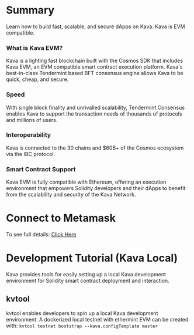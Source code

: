 # Summary


Learn how to build fast, scalable, and secure dApps on Kava. Kava is EVM compatible.

### What is Kava EVM?

Kava is a lighting fast blockchain built with the Cosmos SDK that includes Kava EVM, an EVM compatible smart contract execution platform. Kava's best-in-class Tendermint based BFT consensus engine allows Kava to be quick, cheap, and secure.

### Speed

With single block finality and unrivalled scalability, Tendermint Consensus enables Kava to support the transaction needs of thousands of protocols and millions of users.

### Interoperability

Kava is connected to the 30 chains and \$60B+ of the Cosmos ecosystem via the IBC protocol.

### Smart Contract Support

Kava EVM is fully compatible with Ethereum, offering an execution environment that empowers Solidity developers and their dApps to benefit from the scalability and security of the Kava Network.


# Connect to Metamask

To see full details: [Click Here](https://docs.kava.io/docs/ethereum/metamask)

# Development Tutorial (Kava Local)
Kava provides tools for easily setting up a local Kava development environment for Solidity smart contract deployment and interaction.

## kvtool
kvtool enables developers to spin up a local Kava development environment. A dockerized local testnet with ethermint EVM can be created with:
``` kvtool testnet bootstrap --kava.configTemplate master ```

